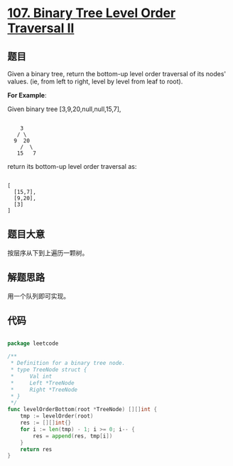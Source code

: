# [107. Binary Tree Level Order Traversal II](https://leetcode.com/problems/binary-tree-level-order-traversal-ii/)

## 题目

Given a binary tree, return the bottom-up level order traversal of its nodes' values. (ie, from left to right, level by level from leaf to root).

**For Example**:

Given binary tree [3,9,20,null,null,15,7],

```

    3
   / \
  9  20
    /  \
   15   7

```

return its bottom-up level order traversal as:


```

[
  [15,7],
  [9,20],
  [3]
]

```
 

## 题目大意

按层序从下到上遍历一颗树。

## 解题思路

用一个队列即可实现。





## 代码

```go

package leetcode

/**
 * Definition for a binary tree node.
 * type TreeNode struct {
 *     Val int
 *     Left *TreeNode
 *     Right *TreeNode
 * }
 */
func levelOrderBottom(root *TreeNode) [][]int {
	tmp := levelOrder(root)
	res := [][]int{}
	for i := len(tmp) - 1; i >= 0; i-- {
		res = append(res, tmp[i])
	}
	return res
}

```
